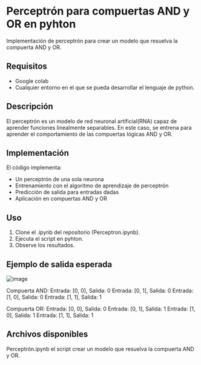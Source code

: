 # Perceptrón para compuertas AND y OR en pyhton
Implementación de perceptrón para crear un modelo que resuelva la compuerta AND y OR.

## Requisitos
- Google colab
- Cualquier entorno en el que se pueda desarrollar el lenguaje de python.

## Descripción
El perceptrón es un modelo de red neuronal artificial(RNA) capaz de aprender funciones linealmente separables. En este caso, se entrena para aprender el comportamiento de las compuertas lógicas AND y OR.

## Implementación
El código implementa:
- Un perceptrón de una sola neurona
- Entrenamiento con el algoritmo de aprendizaje de perceptrón
- Predicción de salida para entradas dadas
- Aplicación en compuertas AND y OR

## Uso
1. Clone el .ipynb del repositorio (Perceptron.ipynb).
2. Ejecuta el script en pyhton.
3. Observe los resultados.

## Ejemplo de salida esperada
![image](https://github.com/user-attachments/assets/97b4ccdd-b5eb-4859-8726-ae3a53b9ba5e)

Compuerta AND:
Entrada: [0, 0], Salida: 0
Entrada: [0, 1], Salida: 0
Entrada: [1, 0], Salida: 0
Entrada: [1, 1], Salida: 1

Compuerta OR:
Entrada: [0, 0], Salida: 0
Entrada: [0, 1], Salida: 1
Entrada: [1, 0], Salida: 1
Entrada: [1, 1], Salida: 1

## Archivos disponibles
Perceptrón.ipynb el script crear un modelo que resuelva la compuerta AND y OR.
